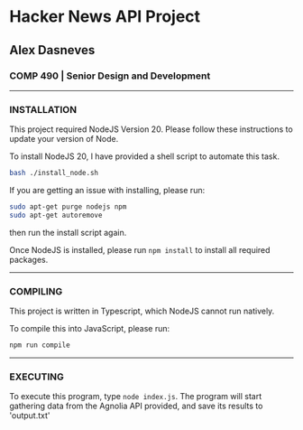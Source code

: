 # Hacker News API Project
## Alex Dasneves
### COMP 490 | Senior Design and Development

---

### INSTALLATION
This project required NodeJS Version 20. Please follow these instructions to update your version of Node.

To install NodeJS 20, I have provided a shell script to automate this task.
```bash
bash ./install_node.sh
```

If you are getting an issue with installing, please run:
```bash
sudo apt-get purge nodejs npm
sudo apt-get autoremove
```
then run the install script again.


Once NodeJS is installed, please run
```npm install``` to install all required packages.

---
### COMPILING
This project is written in Typescript, which NodeJS cannot run natively.

To compile this into JavaScript, please run:
```bash
npm run compile
```

---

### EXECUTING

To execute this program, type ```node index.js```. The program will start gathering data from the Agnolia API provided, and save its results to 'output.txt'
